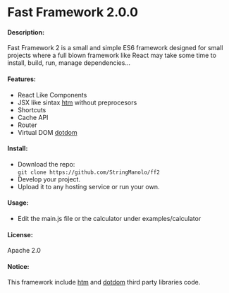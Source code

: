 # Fast Framework 2.0.0

#### Description:
Fast Framework 2 is a small and simple ES6 framework designed for small projects where a full blown framework like React may take some time to install, build, run, manage dependencies...

#### Features:
+ React Like Components
+ JSX like sintax [htm](https://github.com/developit/htm) without preprocesors
+ Shortcuts
+ Cache API
+ Router
+ Virtual DOM [dotdom](https://github.com/wavesoft/dot-dom)


#### Install:
+ Download the repo:  
```git clone https://github.com/StringManolo/ff2```
+ Develop your project.
+ Upload it to any hosting service or run your own.

#### Usage:
+ Edit the main.js file or the calculator under examples/calculator

#### License:
Apache 2.0

#### Notice:
This framework include [htm](https://github.com/developit/htm) and [dotdom](https://github.com/wavesoft/dot-dom) third party libraries code.
